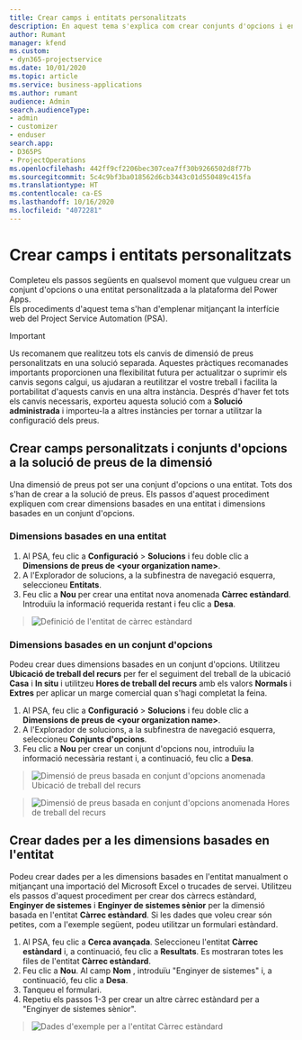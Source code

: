 ```yaml
---
title: Crear camps i entitats personalitzats
description: En aquest tema s'explica com crear conjunts d'opcions i entitats a la vostra pròpia solució a la plataforma Power Apps.
author: Rumant
manager: kfend
ms.custom:
- dyn365-projectservice
ms.date: 10/01/2020
ms.topic: article
ms.service: business-applications
ms.author: rumant
audience: Admin
search.audienceType:
- admin
- customizer
- enduser
search.app:
- D365PS
- ProjectOperations
ms.openlocfilehash: 442ff9cf2206bec307cea7ff30b9266502d8f77b
ms.sourcegitcommit: 5c4c9bf3ba018562d6cb3443c01d550489c415fa
ms.translationtype: HT
ms.contentlocale: ca-ES
ms.lasthandoff: 10/16/2020
ms.locfileid: "4072281"
---
```

# <a name="create-custom-fields-and-entities"></a>Crear camps i entitats personalitzats 

Completeu els passos següents en qualsevol moment que vulgueu crear un conjunt d'opcions o una entitat personalitzada a la plataforma del Power Apps.  
Els procediments d'aquest tema s'han d'emplenar mitjançant la interfície web del Project Service Automation (PSA).

> [!IMPORTANT]
> Us recomanem que realitzeu tots els canvis de dimensió de preus personalitzats en una solució separada. Aquestes pràctiques recomanades importants proporcionen una flexibilitat futura per actualitzar o suprimir els canvis segons calgui, us ajudaran a reutilitzar el vostre treball i facilita la portabilitat d'aquests canvis en una altra instància. Després d'haver fet tots els canvis necessaris, exporteu aquesta solució com a **Solució administrada** i importeu-la a altres instàncies per tornar a utilitzar la configuració dels preus.

  
## <a name="create-custom-fields-and-option-sets-in-the-pricing-dimension-solution"></a>Crear camps personalitzats i conjunts d'opcions a la solució de preus de la dimensió

Una dimensió de preus pot ser una conjunt d'opcions o una entitat. Tots dos s'han de crear a la solució de preus. Els passos d'aquest procediment expliquen com crear dimensions basades en una entitat i dimensions basades en un conjunt d'opcions.

### <a name="entity-based-dimensions"></a>Dimensions basades en una entitat

1. Al PSA, feu clic a **Configuració** > **Solucions** i feu doble clic a **Dimensions de preus de \<your organization name>**.
2. A l'Explorador de solucions, a la subfinestra de navegació esquerra, seleccioneu **Entitats**.
3. Feu clic a **Nou** per crear una entitat nova anomenada **Càrrec estàndard**. Introduïu la informació requerida restant i feu clic a **Desa**.

> ![Definició de l'entitat de càrrec estàndard](media/Standard-Title-entity-definition.png)


### <a name="option-set-based-dimensions"></a>Dimensions basades en un conjunt d'opcions 
Podeu crear dues dimensions basades en un conjunt d'opcions. Utilitzeu **Ubicació de treball del recurs** per fer el seguiment del treball de la ubicació **Casa** i **In situ** i utilitzeu **Hores de treball del recurs** amb els valors **Normals** i **Extres** per aplicar un marge comercial quan s'hagi completat la feina.


1. Al PSA, feu clic a **Configuració** > **Solucions** i feu doble clic a **Dimensions de preus de \<your organization name>**. 
2. A l'Explorador de solucions, a la subfinestra de navegació esquerra, seleccioneu **Conjunts d'opcions**. 
3. Feu clic a **Nou** per crear un conjunt d'opcions nou, introduïu la informació necessària restant i, a continuació, feu clic a **Desa**.

> ![Dimensió de preus basada en conjunt d'opcions anomenada Ubicació de treball del recurs ](media/Option-set-PD-called-Resource-Work-Location.png)

> ![Dimensió de preus basada en conjunt d'opcions anomenada Hores de treball del recurs ](media/Option-set-PD-called-Resource-Work-Hours.PNG)


## <a name="create-data-for-entity-based-dimensions"></a>Crear dades per a les dimensions basades en l'entitat

Podeu crear dades per a les dimensions basades en l'entitat manualment o mitjançant una importació del Microsoft Excel o trucades de servei. Utilitzeu els passos d'aquest procediment per crear dos càrrecs estàndard, **Enginyer de sistemes** i **Enginyer de sistemes sènior** per la dimensió basada en l'entitat **Càrrec estàndard**. Si les dades que voleu crear són petites, com a l'exemple següent, podeu utilitzar un formulari estàndard.

1. Al PSA, feu clic a **Cerca avançada**. Seleccioneu l'entitat **Càrrec estàndard** i, a continuació, feu clic a **Resultats**. Es mostraran totes les files de l'entitat **Càrrec estàndard**.
2. Feu clic a **Nou**. Al camp **Nom** , introduïu "Enginyer de sistemes" i, a continuació, feu clic a **Desa**.
3. Tanqueu el formulari. 
4. Repetiu els passos 1-3 per crear un altre càrrec estàndard per a "Enginyer de sistemes sènior".

> ![Dades d'exemple per a l'entitat Càrrec estàndard ](media/ST-data.png)


